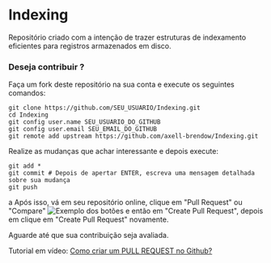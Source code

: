 # Indexing
Repositório criado com a intenção de trazer estruturas de indexamento eficientes para registros armazenados em disco.

### Deseja contribuir ?

Faça um fork deste repositório na sua conta e execute os seguintes comandos:

```
git clone https://github.com/SEU_USUARIO/Indexing.git
cd Indexing
git config user.name SEU_USUARIO_DO_GITHUB
git config user.email SEU_EMAIL_DO_GITHUB
git remote add upstream https://github.com/axell-brendow/Indexing.git
```

Realize as mudanças que achar interessante e depois execute:

```
git add *
git commit # Depois de apertar ENTER, escreva uma mensagem detalhada sobre sua mudança
git push
```
a
Após isso, vá em seu repositório online, clique em "Pull Request" ou "Compare"
![Exemplo dos botões](http://i66.tinypic.com/2rnzr7c.jpg "Exemplo dos botões") e
então em "Create Pull Request", depois em clique em "Create Pull Request" novamente.

Aguarde até que sua contribuição seja avaliada.

Tutorial em vídeo: [Como criar um PULL REQUEST no Github?](https://www.youtube.com/watch?v=E8MPe6tCMo8)